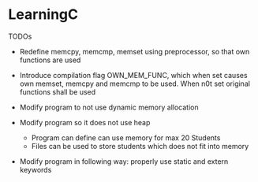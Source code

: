 # LearningC

TODOs

- Redefine memcpy, memcmp, memset using preprocessor, so that own functions are used

- Introduce compilation flag OWN_MEM_FUNC, which when set causes own memset, memcpy and memcmp to be used. When n0t set original functions shall be used

- Modify program to not use dynamic memory allocation

- Modify program so it does not use heap
  - Program can define can use memory for max 20 Students
  - Files can be used to store students which does not fit into memory
  
- Modify program in following way: properly use static and extern keywords
